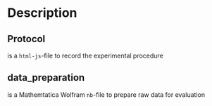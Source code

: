 # Description

## Protocol
is a `html-js`-file to record the experimental procedure

## data_preparation
is a Mathemtatica Wolfram `nb`-file to prepare raw data for evaluation
